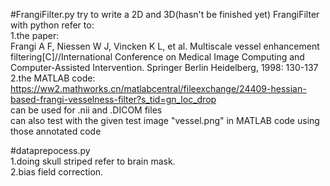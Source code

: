 #FrangiFilter.py 
try to write a 2D and 3D(hasn't be finished yet) FrangiFilter with python refer to:  
1.the paper:  
Frangi A F, Niessen W J, Vincken K L, et al. Multiscale vessel enhancement filtering[C]//International Conference on Medical Image Computing and Computer-Assisted Intervention. Springer Berlin Heidelberg, 1998: 130-137  
2.the MATLAB code:  
https://ww2.mathworks.cn/matlabcentral/fileexchange/24409-hessian-based-frangi-vesselness-filter?s_tid=gn_loc_drop  
can be used for .nii and .DICOM files  
can also test with the given test image "vessel.png" in MATLAB code using those annotated code  

#dataprepocess.py  
1.doing skull striped refer to brain mask.  
2.bias field correction.  
